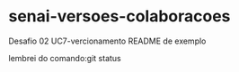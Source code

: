 # senai-versoes-colaboracoes
Desafio 02 UC7-vercionamento
README de exemplo

lembrei do comando:git status
